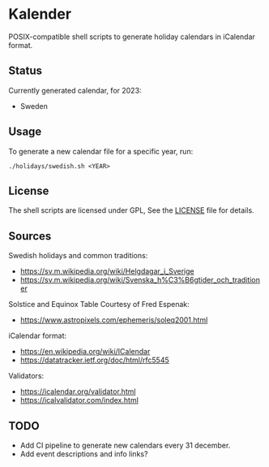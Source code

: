 
# Kalender

POSIX-compatible shell scripts to generate holiday calendars in iCalendar format.

## Status

Currently generated calendar, for 2023:

- Sweden

## Usage

To generate a new calendar file for a specific year, run:

    ./holidays/swedish.sh <YEAR>

## License

The shell scripts are licensed under GPL, See the [LICENSE](LICENSE) file for details.

## Sources

Swedish holidays and common traditions:

- https://sv.m.wikipedia.org/wiki/Helgdagar_i_Sverige
- https://sv.m.wikipedia.org/wiki/Svenska_h%C3%B6gtider_och_traditioner

Solstice and Equinox Table Courtesy of Fred Espenak:

- https://www.astropixels.com/ephemeris/soleq2001.html

iCalendar format:

- https://en.wikipedia.org/wiki/ICalendar
- https://datatracker.ietf.org/doc/html/rfc5545

Validators:

- https://icalendar.org/validator.html
- https://icalvalidator.com/index.html

## TODO

- Add CI pipeline to generate new calendars every 31 december.
- Add event descriptions and info links?
